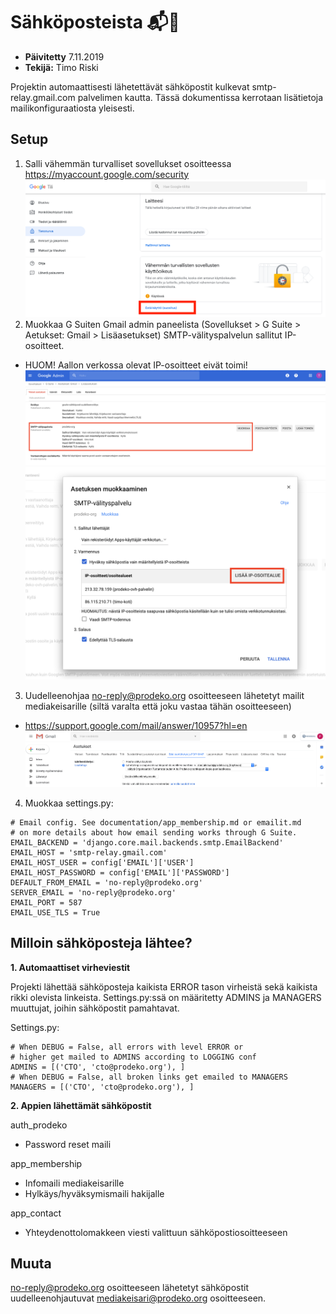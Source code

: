 # Sähköposteista :mailbox_with_mail::email:

- **Päivitetty** 7.11.2019
- **Tekijä:** Timo Riski

Projektin automaattisesti lähetettävät sähköpostit kulkevat smtp-relay.gmail.com palvelimen kautta. Tässä dokumentissa kerrotaan lisätietoja mailikonfiguraatiosta yleisesti.

## Setup

1. Salli vähemmän turvalliset sovellukset osoitteessa https://myaccount.google.com/security
   ![Vähemmän turvalliset sovellukset kuva 1](images/emails/emails-less-secure-apps.png)
2. Muokkaa G Suiten Gmail admin paneelista (Sovellukset > G Suite > Aetukset: Gmail > Lisäasetukset) SMTP-välityspalvelun sallitut IP-osoitteet.

- HUOM! Aallon verkossa olevat IP-osoitteet eivät toimi!
  ![G Suiten asetukset kuva 1](images/emails/emails-g-suite-config-1.png)
  ![G Suiten asetukset kuva 2](images/emails/emails-g-suite-config-2.png)

3. Uudelleenohjaa no-reply@prodeko.org osoitteeseen lähetetyt mailit mediakeisarille (siltä varalta että joku vastaa tähän osoitteeseen)

- https://support.google.com/mail/answer/10957?hl=en
  ![Uudelleenohjaa sähköposti](images/emails/forward-mail.png)

4. Muokkaa settings.py:

```
# Email config. See documentation/app_membership.md or emailit.md
# on more details about how email sending works through G Suite.
EMAIL_BACKEND = 'django.core.mail.backends.smtp.EmailBackend'
EMAIL_HOST = 'smtp-relay.gmail.com'
EMAIL_HOST_USER = config['EMAIL']['USER']
EMAIL_HOST_PASSWORD = config['EMAIL']['PASSWORD']
DEFAULT_FROM_EMAIL = 'no-reply@prodeko.org'
SERVER_EMAIL = 'no-reply@prodeko.org'
EMAIL_PORT = 587
EMAIL_USE_TLS = True
```

## Milloin sähköposteja lähtee?

**1. Automaattiset virheviestit**

Projekti lähettää sähköposteja kaikista ERROR tason virheistä sekä kaikista rikki olevista linkeista. Settings.py:ssä on määritetty ADMINS ja MANAGERS muuttujat, joihin sähköpostit pamahtavat.

Settings.py:

```
# When DEBUG = False, all errors with level ERROR or
# higher get mailed to ADMINS according to LOGGING conf
ADMINS = [('CTO', 'cto@prodeko.org'), ]
# When DEBUG = False, all broken links get emailed to MANAGERS
MANAGERS = [('CTO', 'cto@prodeko.org'), ]
```

**2. Appien lähettämät sähköpostit**

auth_prodeko

- Password reset maili

app_membership

- Infomaili mediakeisarille
- Hylkäys/hyväksymismaili hakijalle

app_contact

- Yhteydenottolomakkeen viesti valittuun sähköpostiosoitteeseen

## Muuta

no-reply@prodeko.org osoitteeseen lähetetyt sähköpostit uudelleenohjautuvat mediakeisari@prodeko.org osoitteeseen.

